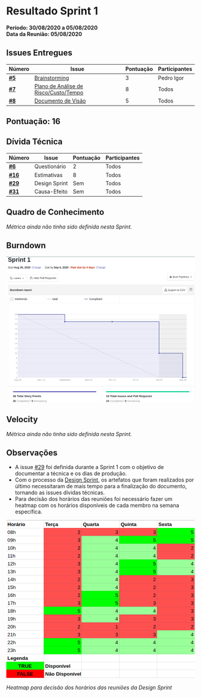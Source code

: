 # Resultado Sprint 1
**Período: 30/08/2020 a 05/08/2020**<br>
**Data da Reunião: 05/08/2020**
## Issues Entregues

|Número | Issue | Pontuação | Participantes|
| - | - | - | - |
| [**#5**](https://github.com/UnBArqDsw/2020.1_G12_Stock/issues/5) | [Brainstorming](Elicitation/Brainstorming.md) | 3 | Pedro Igor |
| [**#7**](https://github.com/UnBArqDsw/2020.1_G12_Stock/issues/7) | [Plano de Análise de Risco/Custo/Tempo](preTraceability/PlanAnaliseRiscos.md) | 8 | Todos |
| [**#8**](https://github.com/UnBArqDsw/2020.1_G12_Stock/issues/8) | [Documento de Visão](Product/DocVisão.md) | 5 | Todos |


## Pontuação: 16
## Dívida Técnica 
|Número | Issue | Pontuação | Participantes|
| - | - | - | - |
| [**#6**](https://github.com/UnBArqDsw/2020.1_G12_Stock/issues/6) | Questionário | 2 | Todos |
| [**#16**](https://github.com/UnBArqDsw/2020.1_G12_Stock/issues/16)| Estimativas | 8 | Todos |
| [**#29**](https://github.com/UnBArqDsw/2020.1_G12_Stock/issues/29)|Design Sprint| Sem | Todos
| [**#31**](https://github.com/UnBArqDsw/2020.1_G12_Stock/issues/31) | Causa-Efeito | Sem | Todos |


## Quadro de Conhecimento
*Métrica ainda não tinha sido definida nesta Sprint.*

## Burndown
![burndown 1](../../assets/img/Sprints/metricas/burndownS1.png)

## Velocity
*Métrica ainda não tinha sido definida nesta Sprint.*

## Observações
* A issue [#29](https://github.com/UnBArqDsw/2020.1_G12_Stock/issues/29) foi definida durante a Sprint 1 com o objetivo de documentar a técnica e os dias de produção.
* Com o processo da [Design Sprint](DesignSprint/designSprint.md), os artefatos que foram realizados por último necessitaram de mais tempo para a finalização do documento, tornando as issues dívidas técnicas.
* Para decisão dos horários das reuniões foi necessário fazer um heatmap com os horários disponíveis de cada membro na semana específica.

![reuniao](../../assets/img/Sprints/reuniaoDesignSprint.png)

*Heatmap para decisão dos horários das reuniões da Design Sprint*

